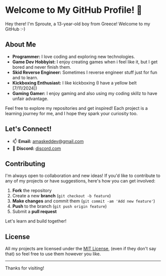 # Welcome to My GitHub Profile! 👋

Hey there! I'm Sproute, a 13-year-old boy from Greece! Welcome to my GitHub :-)

## About Me

- **Programmer:** I love coding and exploring new technologies.
- **Game Dev Hobbyist:** I enjoy creating games when i feel like it, but I get bored and never finish them.
- **Skid Reverse Engineer:** Sometimes I reverse engineer stuff just for fun and to learn.
- **Kickboxing Enthusiast:** I like kickboxing (I have a yellow belt [7/11/2024])
- **Gaming Gamer:** I enjoy gaming and also using my coding skillz to have unfair advantage.

Feel free to explore my repositories and get inspired! Each project is a learning journey for me, and I hope they spark your curiosity too.

## Let's Connect!

- 📫 **Email:** [amaskeddev@gmail.com](mailto:amaskeddev@gmail.com)
- 🔗 **Discord:** [discord.com](sproute_rl)

## Contributing

I'm always open to collaboration and new ideas! If you'd like to contribute to any of my projects or have suggestions, here's how you can get involved:

1. **Fork** the repository
2. Create a new **branch** (`git checkout -b feature`)
3. **Make changes** and commit them (`git commit -am 'Add new feature'`)
4. **Push** to the branch (`git push origin feature`)
5. Submit a **pull request**

Let's learn and build together!

## License

All my projects are licensed under the [MIT License](LICENSE), (even if they don't say that) so feel free to use them however you like.

---

Thanks for visiting!
